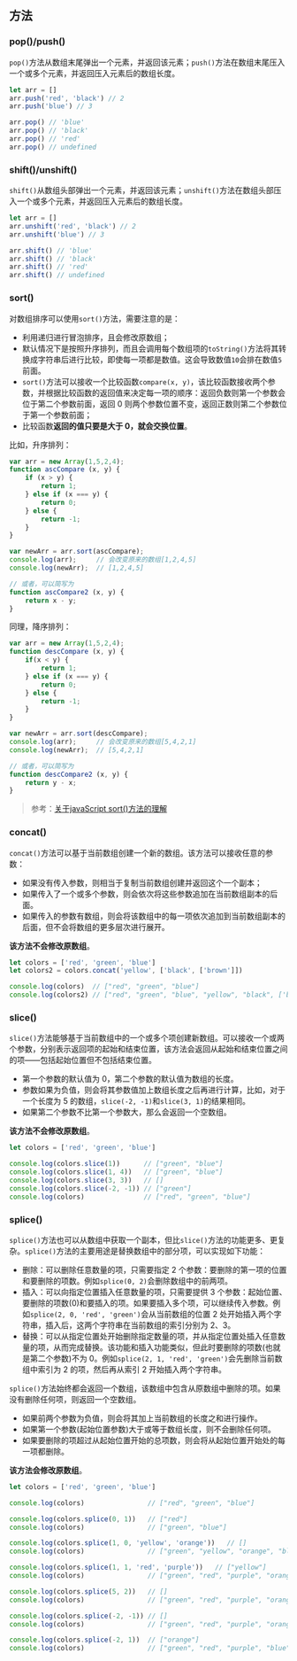 ## 方法

### pop()/push()

`pop()`方法从数组末尾弹出一个元素，并返回该元素；`push()`方法在数组末尾压入一个或多个元素，并返回压入元素后的数组长度。

```JavaScript
let arr = []
arr.push('red', 'black') // 2
arr.push('blue') // 3

arr.pop() // 'blue'
arr.pop() // 'black'
arr.pop() // 'red'
arr.pop() // undefined
```

### shift()/unshift()

`shift()`从数组头部弹出一个元素，并返回该元素；`unshift()`方法在数组头部压入一个或多个元素，并返回压入元素后的数组长度。

```JavaScript
let arr = []
arr.unshift('red', 'black') // 2
arr.unshift('blue') // 3

arr.shift() // 'blue'
arr.shift() // 'black'
arr.shift() // 'red'
arr.shift() // undefined
```

### sort()

对数组排序可以使用`sort()`方法，需要注意的是：

* 利用递归进行冒泡排序，且会修改原数组；
* 默认情况下是按照升序排列，而且会调用每个数组项的`toString()`方法将其转换成字符串后进行比较，即使每一项都是数值。这会导致数值`10`会排在数值`5`前面。
* `sort()`方法可以接收一个比较函数`compare(x, y)`，该比较函数接收两个参数，并根据比较函数的返回值来决定每一项的顺序：返回负数则第一个参数会位于第二个参数前面，返回 0 则两个参数位置不变，返回正数则第二个参数位于第一个参数前面；
* 比较函数**返回的值只要是大于 0，就会交换位置**。

比如，升序排列：

```JavaScript
var arr = new Array(1,5,2,4);
function ascCompare (x, y) {
    if (x > y) {
        return 1;
    } else if (x === y) {
        return 0;
    } else {
        return -1;
    }
}

var newArr = arr.sort(ascCompare);
console.log(arr);     // 会改变原来的数组[1,2,4,5]
console.log(newArr);  // [1,2,4,5]

// 或者，可以简写为
function ascCompare2 (x, y) {
    return x - y;
}
```

同理，降序排列：

```JavaScript
var arr = new Array(1,5,2,4);
function descCompare (x, y) {
    if(x < y) {
        return 1;
    } else if (x === y) {
        return 0;
    } else {
        return -1;
    }
}

var newArr = arr.sort(descCompare);
console.log(arr);     // 会改变原来的数组[5,4,2,1]
console.log(newArr);  // [5,4,2,1]

// 或者，可以简写为
function descCompare2 (x, y) {
    return y - x;
}
```

> 参考：[关于javaScript sort()方法的理解](https://segmentfault.com/a/1190000009338122)

### concat()

`concat()`方法可以基于当前数组创建一个新的数组。该方法可以接收任意的参数：

* 如果没有传入参数，则相当于复制当前数组创建并返回这个一个副本；
* 如果传入了一个或多个参数，则会依次将这些参数追加在当前数组副本的后面。
* 如果传入的参数有数组，则会将该数组中的每一项依次追加到当前数组副本的后面，但不会将数组的更多层次进行展开。

**该方法不会修改原数组**。

```JavaScript
let colors = ['red', 'green', 'blue']
let colors2 = colors.concat('yellow', ['black', ['brown']])

console.log(colors)  // ["red", "green", "blue"]
console.log(colors2) // ["red", "green", "blue", "yellow", "black", ['brown']]
```

### slice()

`slice()`方法能够基于当前数组中的一个或多个项创建新数组。可以接收一个或两个参数，分别表示返回项的起始和结束位置，该方法会返回从起始和结束位置之间的项——包括起始位置但不包括结束位置。

* 第一个参数的默认值为 0，第二个参数的默认值为数组的长度。
* 参数如果为负值，则会将其参数值加上数组长度之后再进行计算，比如，对于一个长度为 5 的数组，`slice(-2, -1)`和`slice(3, 1)`的结果相同。
* 如果第二个参数不比第一个参数大，那么会返回一个空数组。

**该方法不会修改原数组**。

```JavaScript
let colors = ['red', 'green', 'blue']

console.log(colors.slice(1))      // ["green", "blue"]
console.log(colors.slice(1, 4))   // ["green", "blue"]
console.log(colors.slice(3, 3))   // []
console.log(colors.slice(-2, -1)) // ["green"]
console.log(colors)               // ["red", "green", "blue"]
```

### splice()

`splice()`方法也可以从数组中获取一个副本，但比`slice()`方法的功能更多、更复杂。`splice()`方法的主要用途是替换数组中的部分项，可以实现如下功能：

* 删除：可以删除任意数量的项，只需要指定 2 个参数：要删除的第一项的位置和要删除的项数。例如`splice(0, 2)`会删除数组中的前两项。
* 插入：可以向指定位置插入任意数量的项，只需要提供 3 个参数：起始位置、要删除的项数(0)和要插入的项。如果要插入多个项，可以继续传入参数。例如`splice(2, 0, 'red', 'green')`会从当前数组的位置 2 处开始插入两个字符串，插入后，这两个字符串在当前数组的索引分别为 2、3。
* 替换：可以从指定位置处开始删除指定数量的项，并从指定位置处插入任意数量的项，从而完成替换。该功能和插入功能类似，但此时要删除的项数(也就是第二个参数)不为 0。例如`splice(2, 1, 'red', 'green')`会先删除当前数组中索引为 2 的项，然后再从索引 2 开始插入两个字符串。

`splice()`方法始终都会返回一个数组，该数组中包含从原数组中删除的项。如果没有删除任何项，则返回一个空数组。

* 如果前两个参数为负值，则会将其加上当前数组的长度之和进行操作。
* 如果第一个参数(起始位置参数)大于或等于数组长度，则不会删除任何项。
* 如果要删除的项超过从起始位置开始的总项数，则会将从起始位置开始处的每一项都删除。

**该方法会修改原数组**。

```JavaScript
let colors = ['red', 'green', 'blue']

console.log(colors)                // ["red", "green", "blue"]

console.log(colors.splice(0, 1))   // ["red"]
console.log(colors)                // ["green", "blue"]

console.log(colors.splice(1, 0, 'yellow', 'orange'))   // []
console.log(colors)                // ["green", "yellow", "orange", "blue"]

console.log(colors.splice(1, 1, 'red', 'purple'))   // ["yellow"]
console.log(colors)                // ["green", "red", "purple", "orange", "blue"]

console.log(colors.splice(5, 2))   // []
console.log(colors)                // ["green", "red", "purple", "orange", "blue"]

console.log(colors.splice(-2, -1)) // []
console.log(colors)                // ["green", "red", "purple", "orange", "blue"]

console.log(colors.splice(-2, 1))  // ["orange"]
console.log(colors)                // ["green", "red", "purple", "blue"]
```


